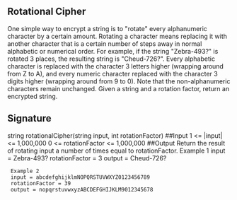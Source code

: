 ## Rotational Cipher
One simple way to encrypt a string is to "rotate" every alphanumeric character by a certain amount. Rotating a character means replacing it with another character that is a certain number of steps away in normal alphabetic or numerical order.
For example, if the string "Zebra-493?" is rotated 3 places, the resulting string is "Cheud-726?". Every alphabetic character is replaced with the character 3 letters higher (wrapping around from Z to A), and every numeric character replaced with the character 3 digits higher (wrapping around from 9 to 0). Note that the non-alphanumeric characters remain unchanged.
Given a string and a rotation factor, return an encrypted string.
## Signature
string rotationalCipher(string input, int rotationFactor)
##Input
     1 <= |input| <= 1,000,000
     0 <= rotationFactor <= 1,000,000
##Output
Return the result of rotating input a number of times equal to rotationFactor.
     Example 1
     input = Zebra-493?
     rotationFactor = 3
     output = Cheud-726?


     Example 2
     input = abcdefghijklmNOPQRSTUVWXYZ0123456789
     rotationFactor = 39
     output = nopqrstuvwxyzABCDEFGHIJKLM9012345678